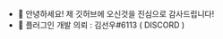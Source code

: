- 👋 안녕하세요! 제 깃허브에 오신것을 진심으로 감사드립니다!
- 👀 플러그인 개발 의뢰 : 김선우#6113 ( DISCORD )

<!---
gayakps/gayakps is a ✨ special ✨ repository because its `README.md` (this file) appears on your GitHub profile.
You can click the Preview link to take a look at your changes.
--->
